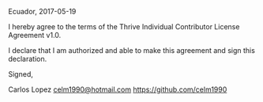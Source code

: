 Ecuador, 2017-05-19

I hereby agree to the terms of the Thrive Individual Contributor License
Agreement v1.0.

I declare that I am authorized and able to make this agreement and sign this
declaration.

Signed,

Carlos Lopez celm1990@hotmail.com https://github.com/celm1990
